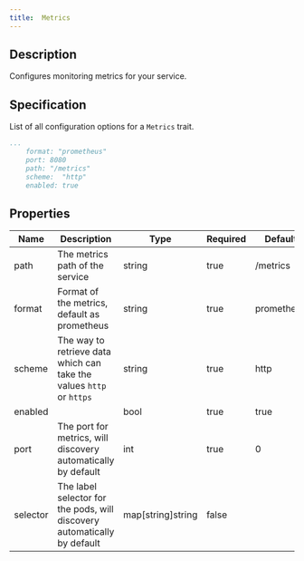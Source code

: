```yaml
---
title:  Metrics
---
```


## Description

Configures monitoring metrics for your service.

## Specification

List of all configuration options for a `Metrics` trait.

```yaml
...
    format: "prometheus"
    port: 8080
    path: "/metrics"
    scheme:  "http"
    enabled: true
```

## Properties

Name | Description | Type | Required | Default 
------------ | ------------- | ------------- | ------------- | ------------- 
 path | The metrics path of the service | string | true | /metrics 
 format | Format of the metrics, default as prometheus | string | true | prometheus 
 scheme | The way to retrieve data which can take the values `http` or `https` | string | true | http 
 enabled |  | bool | true | true 
 port | The port for metrics, will discovery automatically by default | int | true | 0 
 selector | The label selector for the pods, will discovery automatically by default | map[string]string | false |  
